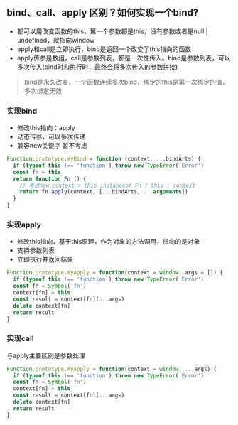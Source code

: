## bind、call、apply 区别？如何实现一个bind?
- 都可以用改变函数的this，第一个参数都是this，没有参数或者是null | undefined，就指向window
- apply和call是立即执行，bind是返回一个改变了this指向的函数
- apply传参是数组，call是参数列表，都是一次性传入。bind是参数列表，可以多次传入(bind时和执行时，最终会将多次传入的参数拼接)

> bind是永久改变，一个函数连续多次bind，绑定的this是第一次绑定的值，多次绑定无效

### 实现bind
- 修改this指向：apply
- 动态传参，可以多次传递
- 兼容new关键字 暂不考虑
```js
Function.prototype.myBind = function (context, ...bindArts) {
  if (typeof this !== 'function') throw new TypeError('Error')
  const fn = this
  return function Fn () {
    // 考虑new,context > this instanceof Fn ? this : context
    return fn.apply(context, [...bindArts, ...arguments])
  }
}
```

### 实现apply
- 修改this指向，基于this原理，作为对象的方法调用，指向的是对象
- 支持参数列表
- 立即执行并返回结果
```js
Function.prototype.myApply = function(context = window, args = []) {
  if (typeof this !== 'function') throw new TypeError('Error')
  const fn = Symbol('fn')
  context[fn] = this
  const result = context[fn](...args)
  delete context[fn]
  return result
}
```
### 实现call
与apply主要区别是参数处理
```js
Function.prototype.myApply = function(context = window, ...args) {
  if (typeof this !== 'function') throw new TypeError('Error')
  const fn = Symbol('fn')
  context[fn] = this
  const result = context[fn](...args)
  delete context[fn]
  return result
}
```